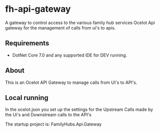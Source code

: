 # fh-api-gateway
A gateway to control access to the various family hub services
Ocelot Api gateway for the management of calls from ui's to apis.

## Requirements

* DotNet Core 7.0 and any supported IDE for DEV running.

## About

This is an Ocelot API Gateway to manage calls from UI's to API's.

## Local running

In the ocelot.json you set up the settings for the Upstream Calls made by the Ui's and Downstream calls to the API's


The startup project is: FamilyHubs.Api.Gateway
